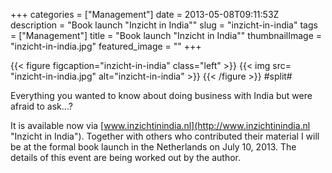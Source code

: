 +++
categories = ["Management"]
date = 2013-05-08T09:11:53Z
description = "Book launch \"Inzicht in India\""
slug = "inzicht-in-india"
tags = ["Management"]
title = "Book launch \"Inzicht in India\""
thumbnailImage =  "inzicht-in-india.jpg"
featured_image = ""
+++

{{< figure figcaption="inzicht-in-india" class="left" >}}
	{{< img src= "inzicht-in-india.jpg"  alt="inzicht-in-india" >}}
{{< /figure >}}
#split#

Everything you wanted to know about doing business with India but were afraid to ask…?

It is available now via [www.inzichtinindia.nl](http://www.inzichtinindia.nl "Inzicht in India"). Together with others who contributed their material I will be at the formal book launch in the Netherlands on July 10, 2013. The details of this event are being worked out by the author.